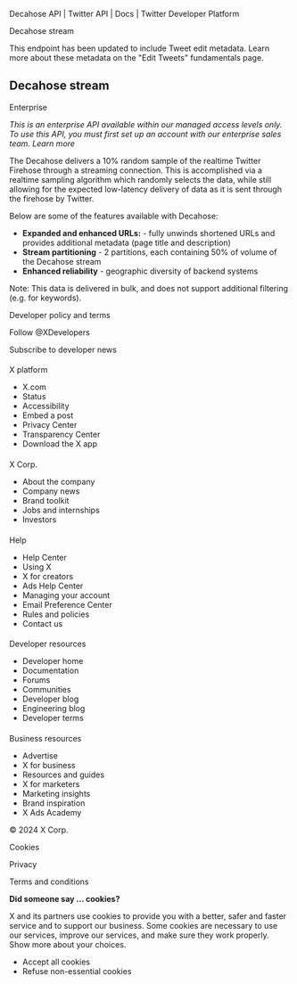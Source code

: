
Decahose API | Twitter API | Docs | Twitter Developer Platform 

Decahose stream

This endpoint has been updated to include Tweet edit metadata. Learn more about these metadata on the "Edit Tweets" fundamentals page. 

Decahose stream
---------------

Enterprise  

*This is an enterprise API available within our managed access levels only. To use this API, you must first set up an account with our enterprise sales team. Learn more*  

The Decahose delivers a 10% random sample of the realtime Twitter Firehose through a streaming connection. This is accomplished via a realtime sampling algorithm which randomly selects the data, while still allowing for the expected low-latency delivery of data as it is sent through the firehose by Twitter.

Below are some of the features available with Decahose:

* **Expanded and enhanced URLs:** - fully unwinds shortened URLs and provides additional metadata (page title and description)
* **Stream partitioning** - 2 partitions, each containing 50% of volume of the Decahose stream
* **Enhanced reliability** - geographic diversity of backend systems

Note: This data is delivered in bulk, and does not support additional filtering (e.g. for keywords).

Developer policy and terms

Follow @XDevelopers

Subscribe to developer news

#### 
 X platform

* X.com
* Status
* Accessibility
* Embed a post
* Privacy Center
* Transparency Center
* Download the X app

#### 
 X Corp.

* About the company
* Company news
* Brand toolkit
* Jobs and internships
* Investors

#### 
 Help

* Help Center
* Using X
* X for creators
* Ads Help Center
* Managing your account
* Email Preference Center
* Rules and policies
* Contact us

#### 
 Developer resources

* Developer home
* Documentation
* Forums
* Communities
* Developer blog
* Engineering blog
* Developer terms

#### 
 Business resources

* Advertise
* X for business
* Resources and guides
* X for marketers
* Marketing insights
* Brand inspiration
* X Ads Academy

 © 2024 X Corp.

Cookies

Privacy

Terms and conditions

**Did someone say … cookies?**  

 X and its partners use cookies to provide you with a better, safer and
 faster service and to support our business. Some cookies are necessary to use
 our services, improve our services, and make sure they work properly.
 Show more about your choices.

* Accept all cookies
* Refuse non-essential cookies
